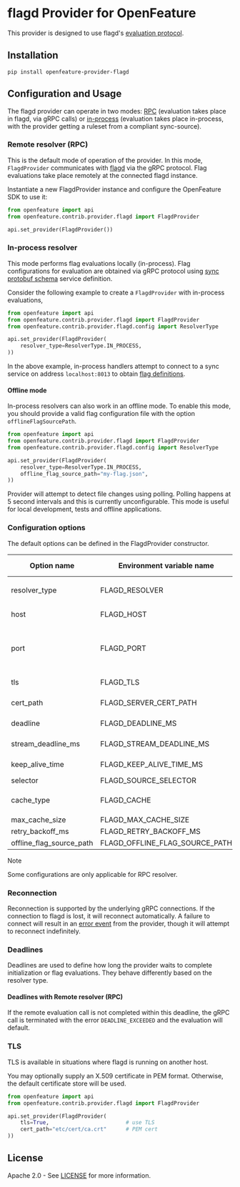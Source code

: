 # flagd Provider for OpenFeature

This provider is designed to use
flagd's [evaluation protocol](https://github.com/open-feature/schemas/blob/main/protobuf/schema/v1/schema.proto).

## Installation

```
pip install openfeature-provider-flagd
```

## Configuration and Usage

The flagd provider can operate in two modes: [RPC](#remote-resolver-rpc) (evaluation takes place in flagd, via gRPC calls) or [in-process](#in-process-resolver) (evaluation takes place in-process, with the provider getting a ruleset from a compliant sync-source).

### Remote resolver (RPC)

This is the default mode of operation of the provider.
In this mode, `FlagdProvider` communicates with [flagd](https://github.com/open-feature/flagd) via the gRPC protocol.
Flag evaluations take place remotely at the connected flagd instance.

Instantiate a new FlagdProvider instance and configure the OpenFeature SDK to use it:

```python
from openfeature import api
from openfeature.contrib.provider.flagd import FlagdProvider

api.set_provider(FlagdProvider())
```

### In-process resolver

This mode performs flag evaluations locally (in-process). Flag configurations for evaluation are obtained via gRPC protocol using [sync protobuf schema](https://buf.build/open-feature/flagd/file/main:sync/v1/sync_service.proto) service definition.

Consider the following example to create a `FlagdProvider` with in-process evaluations,

```python
from openfeature import api
from openfeature.contrib.provider.flagd import FlagdProvider
from openfeature.contrib.provider.flagd.config import ResolverType

api.set_provider(FlagdProvider(
    resolver_type=ResolverType.IN_PROCESS,
))
```

In the above example, in-process handlers attempt to connect to a sync service on address `localhost:8013` to obtain [flag definitions](https://github.com/open-feature/schemas/blob/main/json/flags.json).

<!--
#### Sync-metadata

To support the injection of contextual data configured in flagd for in-process evaluation, the provider exposes a `getSyncMetadata` accessor which provides the most recent value returned by the [GetMetadata RPC](https://buf.build/open-feature/flagd/docs/main:flagd.sync.v1#flagd.sync.v1.FlagSyncService.GetMetadata).
The value is updated with every (re)connection to the sync implementation.
This can be used to enrich evaluations with such data.
If the `in-process` mode is not used, and before the provider is ready, the `getSyncMetadata` returns an empty map.
-->
#### Offline mode

In-process resolvers can also work in an offline mode.
To enable this mode, you should provide a valid flag configuration file with the option `offlineFlagSourcePath`.

```python
from openfeature import api
from openfeature.contrib.provider.flagd import FlagdProvider
from openfeature.contrib.provider.flagd.config import ResolverType

api.set_provider(FlagdProvider(
    resolver_type=ResolverType.IN_PROCESS,
    offline_flag_source_path="my-flag.json",
))
```

Provider will attempt to detect file changes using polling.
Polling happens at 5 second intervals and this is currently unconfigurable.
This mode is useful for local development, tests and offline applications.

### Configuration options

The default options can be defined in the FlagdProvider constructor.

| Option name              | Environment variable name      | Type & Values              | Default                       | Compatible resolver |
|--------------------------|--------------------------------|----------------------------|-------------------------------|---------------------|
| resolver_type            | FLAGD_RESOLVER                 | enum - `rpc`, `in-process` | rpc                           |                     |
| host                     | FLAGD_HOST                     | str                        | localhost                     | rpc & in-process    |
| port                     | FLAGD_PORT                     | int                        | 8013 (rpc), 8015 (in-process) | rpc & in-process    |
| tls                      | FLAGD_TLS                      | bool                       | false                         | rpc & in-process    |
| cert_path                | FLAGD_SERVER_CERT_PATH         | String                     | null                          | rpc & in-process    |
| deadline                 | FLAGD_DEADLINE_MS              | int                        | 500                           | rpc & in-process    |
| stream_deadline_ms       | FLAGD_STREAM_DEADLINE_MS       | int                        | 600000                        | rpc & in-process    |
| keep_alive_time          | FLAGD_KEEP_ALIVE_TIME_MS       | int                        | 0                             | rpc & in-process    |
| selector                 | FLAGD_SOURCE_SELECTOR          | str                        | null                          | in-process          |
| cache_type               | FLAGD_CACHE                    | enum - `lru`, `disabled`   | lru                           | rpc                 |
| max_cache_size           | FLAGD_MAX_CACHE_SIZE           | int                        | 1000                          | rpc                 |
| retry_backoff_ms         | FLAGD_RETRY_BACKOFF_MS         | int                        | 1000                          | rpc                 |
| offline_flag_source_path | FLAGD_OFFLINE_FLAG_SOURCE_PATH | str                        | null                          | in-process          |

<!-- not implemented
| target_uri               | FLAGD_TARGET_URI               | alternative to host/port, supporting custom name resolution | string    | null                | rpc & in-process |
| socket_path              | FLAGD_SOCKET_PATH              | alternative to host port, unix socket                       | String    | null                | rpc & in-process |
| context_enricher         | -                              | sync-metadata to evaluation context mapping function        | function  | identity function   | in-process       |
| offline_pollIntervalMs   | FLAGD_OFFLINE_POLL_MS          | poll interval for reading offlineFlagSourcePath             | int       | 5000                | in-process       |
 -->

> [!NOTE]
> Some configurations are only applicable for RPC resolver.

<!--
### Unix socket support
Unix socket communication with flagd is facilitated by usaging of the linux-native `epoll` library on `linux-x86_64`
only (ARM support is pending the release of `netty-transport-native-epoll` v5).
Unix sockets are not supported on other platforms or architectures.
-->

### Reconnection

Reconnection is supported by the underlying gRPC connections.
If the connection to flagd is lost, it will reconnect automatically.
A failure to connect will result in an [error event](https://openfeature.dev/docs/reference/concepts/events#provider_error) from the provider, though it will attempt to reconnect indefinitely.

### Deadlines

Deadlines are used to define how long the provider waits to complete initialization or flag evaluations.
They behave differently based on the resolver type.

#### Deadlines with Remote resolver (RPC)

If the remote evaluation call is not completed within this deadline, the gRPC call is terminated with the error `DEADLINE_EXCEEDED`
and the evaluation will default.

### TLS

TLS is available in situations where flagd is running on another host.


You may optionally supply an X.509 certificate in PEM format. Otherwise, the default certificate store will be used.

```python
from openfeature import api
from openfeature.contrib.provider.flagd import FlagdProvider

api.set_provider(FlagdProvider(
    tls=True,                        # use TLS
    cert_path="etc/cert/ca.crt"      # PEM cert
))
```

## License

Apache 2.0 - See [LICENSE](./LICENSE) for more information.
